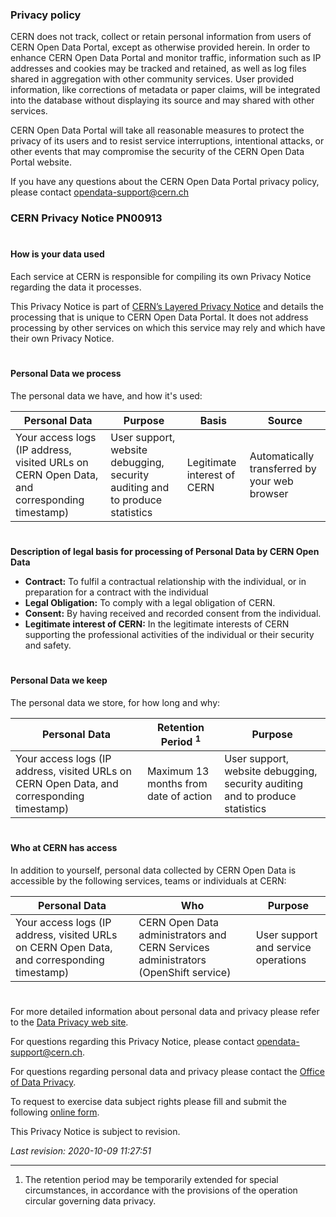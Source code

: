 ### Privacy policy

CERN does not track, collect or retain personal information from users of CERN Open Data Portal, except as otherwise provided herein. In order to enhance CERN Open Data Portal and monitor traffic, information such as IP addresses and cookies may be tracked and retained, as well as log files shared in aggregation with other community services. User provided information, like corrections of metadata or paper claims, will be integrated into the database without displaying its source and may shared with other services.

CERN Open Data Portal will take all reasonable measures to protect the privacy of its users and to resist service interruptions, intentional attacks, or other events that may compromise the security of the CERN Open Data Portal website.

If you have any questions about the CERN Open Data Portal privacy policy, please contact [opendata-support@cern.ch](mailto:opendata-support@cern.ch)

### CERN Privacy Notice PN00913
#
#### How is your data used

Each service at CERN is responsible for compiling its own Privacy Notice regarding the data it processes.

This Privacy Notice is part of [CERN’s Layered Privacy Notice](https://cern.service-now.com/service-portal?id=layered_privacy_notice) and details the processing that is unique to CERN Open Data Portal. It does not address processing by other services on which this service may rely and which have their own Privacy Notice.
#
#### Personal Data we process

The personal data we have, and how it's used:

<table class="table">
  <thead>
    <tr>
      <th>Personal Data</th>
      <th>Purpose</th>
      <th>Basis</th>
      <th>Source</th>
    </tr>
  </thead>
  <tbody>
    <tr>
      <td>Your access logs (IP address, visited URLs on CERN Open Data, and corresponding timestamp)</td>
      <td>User support, website debugging, security auditing and to produce statistics</td>
      <td>Legitimate interest of CERN</td>
      <td>Automatically transferred by your web browser</td>
    </tr>
  </tbody>
</table>

#
**Description of legal basis for processing of Personal Data by CERN Open Data**

-    **Contract:** To fulfil a contractual relationship with the individual, or in preparation for a contract with the individual
-    **Legal Obligation:** To comply with a legal obligation of CERN.
-    **Consent:** By having received and recorded consent from the individual.
-    **Legitimate interest of CERN:** In the legitimate interests of CERN supporting the professional activities of the individual or their security and safety.

#
#### Personal Data we keep

The personal data we store, for how long and why:

<table class="table">
  <thead>
    <tr>
      <th>Personal Data</th>
      <th>Retention Period <sup>1</sup></th>
      <th>Purpose</th>
    </tr>
  </thead>
  <tbody>
    <tr>
      <td>Your access logs (IP address, visited URLs on CERN Open Data, and corresponding timestamp)</td>
      <td>Maximum 13 months from date of action</td>
      <td>User support, website debugging, security auditing and to produce statistics</td>
    </tr>
  </tbody>
</table>

#
#### Who at CERN has access

In addition to yourself, personal data collected by CERN Open Data is accessible by the following services, teams or individuals at CERN:

<table class="table">
  <thead>
    <tr>
      <th>Personal Data</th>
      <th>Who</th>
      <th>Purpose</th>
    </tr>
  </thead>
  <tbody>
    <tr>
      <td>Your access logs (IP address, visited URLs on CERN Open Data, and corresponding timestamp)</td>
      <td>CERN Open Data administrators and CERN Services administrators (OpenShift service)</td>
      <td>User support and service operations</td>
    </tr>
  </tbody>
</table>

#
For more detailed information about personal data and privacy please refer to the [Data Privacy web site](https://privacy.web.cern.ch/).

For questions regarding this Privacy Notice, please contact [opendata-support@cern.ch](mailto:opendata-support@cern.ch).

For questions regarding personal data and privacy please contact the [Office of Data Privacy](https://privacy.web.cern.ch/office-data-privacy-odp).

To request to exercise data subject rights please fill and submit the following [online form](https://cern.service-now.com/service-portal?id=sc_cat_item&name=data-subject-rights&se=Data-Privacy).

This Privacy Notice is subject to revision.

*Last revision: 2020-10-09 11:27:51*

---

1. The retention period may be temporarily extended for special circumstances, in accordance with the provisions of the operation circular governing data privacy.
